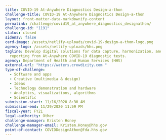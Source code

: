 ```yaml
---
title: COVID-19 At-Anywhere Diagnostics Design-a-thon
challenge-title: COVID-19 At-Anywhere Diagnostics Design-a-thon
layout: front-matter-data-markdownify-content
permalink: /challenge/covid19_at_anywhere_diagnostics_designathon/
challenge-id: "1191"
status: closed
sidenav: false
card-image: /assets/netlify-uploads/covid-19-design-a-thon-logo.png
agency-logo: /assets/netlify-uploads/hhs.png
tagline: Develop digital solutions for data capture, harmonization, and
  reporting from At-Anywhere COVID-19 diagnostic tests.
agency: Department of Health and Human Services (HHS)
external-url: "https://waters.crowdicity.com "
type-of-challenge:
  - Software and apps
  - Creative (multimedia & design)
  - Ideas
  - Technology demonstration and hardware
  - Analytics, visualizations, algorithms
  - Scientific
submission-start: 11/16/2020 8:30 AM
submission-end: 11/29/2020 11:59 PM
fiscal-year: FY21
legal-authority: Other
challenge-manager: Kristen Honey
challenge-manager-email: Kristen.Honey@hhs.gov
point-of-contact: COVIDDesignAthon@fda.hhs.gov
---
```

